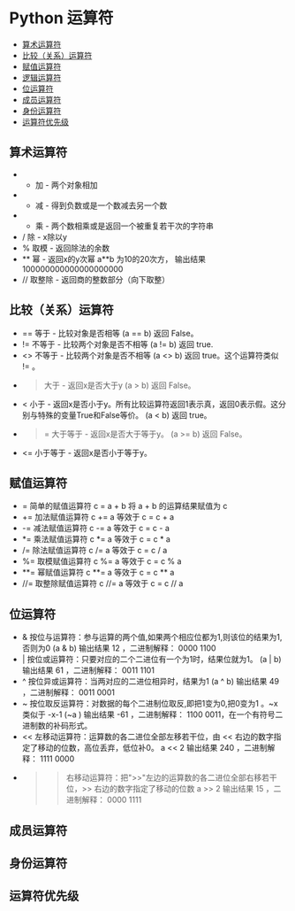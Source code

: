 # Python 运算符

- [算术运算符](#算术运算符)
- [比较（关系）运算符](#比较（关系）运算符)
- [赋值运算符](#赋值运算符)
- [逻辑运算符](#逻辑运算符)
- [位运算符](#位运算符)
- [成员运算符](#成员运算符)
- [身份运算符](#身份运算符)
- [运算符优先级](#运算符优先级)

## 算术运算符

- +	加 - 两个对象相加	 
- -	减 - 得到负数或是一个数减去另一个数	 
- *	乘 - 两个数相乘或是返回一个被重复若干次的字符串	 
- /	除 - x除以y	 
- %	取模 - 返回除法的余数	 
- **	幂 - 返回x的y次幂	a**b 为10的20次方， 输出结果 100000000000000000000
- //	取整除 - 返回商的整数部分（向下取整）

## 比较（关系）运算符

- ==	等于 - 比较对象是否相等	(a == b) 返回 False。
- !=	不等于 - 比较两个对象是否不相等	(a != b) 返回 true.
- <>	不等于 - 比较两个对象是否不相等	(a <> b) 返回 true。这个运算符类似 != 。
- >	大于 - 返回x是否大于y	(a > b) 返回 False。
- <	小于 - 返回x是否小于y。所有比较运算符返回1表示真，返回0表示假。这分别与特殊的变量True和False等价。	(a < b) 返回 true。
- >=	大于等于	- 返回x是否大于等于y。	(a >= b) 返回 False。
- <=	小于等于 -	返回x是否小于等于y。

## 赋值运算符

- =	简单的赋值运算符	c = a + b 将 a + b 的运算结果赋值为 c
- +=	加法赋值运算符	c += a 等效于 c = c + a
- -=	减法赋值运算符	c -= a 等效于 c = c - a
- *=	乘法赋值运算符	c *= a 等效于 c = c * a
- /=	除法赋值运算符	c /= a 等效于 c = c / a
- %=	取模赋值运算符	c %= a 等效于 c = c % a
- **=	幂赋值运算符	c **= a 等效于 c = c ** a
- //=	取整除赋值运算符	c //= a 等效于 c = c // a

## 位运算符

- &	按位与运算符：参与运算的两个值,如果两个相应位都为1,则该位的结果为1,否则为0	(a & b) 输出结果 12 ，二进制解释： 0000 1100
- |	按位或运算符：只要对应的二个二进位有一个为1时，结果位就为1。	(a | b) 输出结果 61 ，二进制解释： 0011 1101
- ^	按位异或运算符：当两对应的二进位相异时，结果为1	(a ^ b) 输出结果 49 ，二进制解释： 0011 0001
- ~	按位取反运算符：对数据的每个二进制位取反,即把1变为0,把0变为1 。~x 类似于 -x-1	(~a ) 输出结果 -61 ，二进制解释： 1100 0011，在一个有符号二进制数的补码形式。
- <<	左移动运算符：运算数的各二进位全部左移若干位，由 << 右边的数字指定了移动的位数，高位丢弃，低位补0。	a << 2 输出结果 240 ，二进制解释： 1111 0000
- >>	右移动运算符：把">>"左边的运算数的各二进位全部右移若干位，>> 右边的数字指定了移动的位数	a >> 2 输出结果 15 ，二进制解释： 0000 1111


## 成员运算符

## 身份运算符

## 运算符优先级
